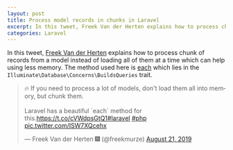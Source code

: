 ```yaml
---
layout: post
title: Process model records in chunks in Laravel
excerpt: In this tweet, Freek Van der Herten explains how to process chunk of records from a model instead of loading all of them at a time which can help using less memory. Learn more about it in the article.
categories: Laravel
---
```


In this tweet, [Freek Van der Herten](https://twitter.com/freekmurze) explains how to process chunk of records from a model instead of loading all of them at a time which can help using less memory. The method used here is [each](https://github.com/laravel/framework/blob/d9e7a89e910dc7cc5876d1484e117d6fb1866501/src/Illuminate/Database/Concerns/BuildsQueries.php#L51-L67) which lies in the `Illuminate\Database\Concerns\BuildsQueries` trait.

<blockquote class="twitter-tweet"><p lang="en" dir="ltr">🔥 If you need to process a lot of models, don&#39;t load them all into memory, but chunk them.<br><br>Laravel has a beautiful `each` method for this.<a href="https://t.co/cVWdpsGtQ1">https://t.co/cVWdpsGtQ1</a><a href="https://twitter.com/hashtag/laravel?src=hash&amp;ref_src=twsrc%5Etfw">#laravel</a> <a href="https://twitter.com/hashtag/php?src=hash&amp;ref_src=twsrc%5Etfw">#php</a> <a href="https://t.co/ISW7XQcehx">pic.twitter.com/ISW7XQcehx</a></p>&mdash; Freek Van der Herten 🎆 (@freekmurze) <a href="https://twitter.com/freekmurze/status/1164259412988633089?ref_src=twsrc%5Etfw">August 21, 2019</a></blockquote> <script async src="https://platform.twitter.com/widgets.js" charset="utf-8"></script>
